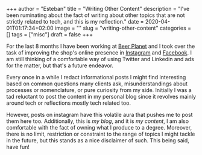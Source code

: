+++
author = "Esteban"
title = "Writing Other Content"
description = "I've been ruminating about the fact of writing about other topics that are not strictly related to tech, and this is my reflection."
date = 2020-04-01T01:17:34+02:00
image = ""
slug = "writing-other-content"
categories = []
tags = ["misc"]
draft = false
+++

For the last 8 months I have been working at [Beer Planet](https://goo.gl/maps/KHUmmXBei9s7hFGo7) and I took over the task of improving the shop's online presence in [Instagram](https://www.instagram.com/beerplaneteu/) and [Facebook](https://www.facebook.com/BeerPlanet). I am still thinking of a comfortable way of using Twitter and Linkedin and ads for the matter, but that's a future endeavor.

Every once in a while I redact informational posts I might find interesting based on common questions many clients ask, misunderstandings about processes or nomenclature, or pure curiosity from my side. Initially I was a tad reluctant to post the content in my personal blog since it revolves mainly around tech or reflections mostly tech related too.

However, posts on instagram have this volatile aura that pushes me to post them here too. Additionally, this is *my blog*, and it is *my content*, I am also comfortable with the fact of owning what I produce to a degree. 
Moreover, there is no limit, restriction or constraint to the range of topics I might tackle in the future, but this stands as a nice disclaimer of such. This being said, have fun!